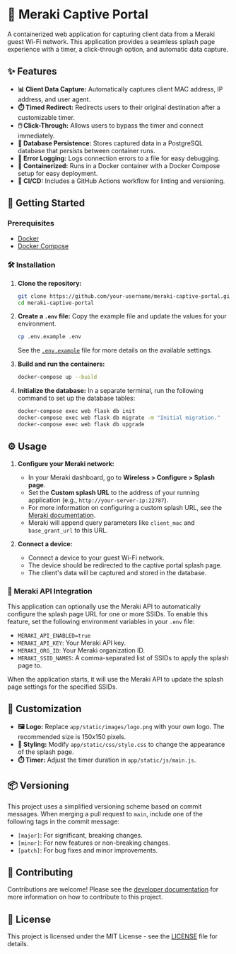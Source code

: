 # 📶 Meraki Captive Portal

A containerized web application for capturing client data from a Meraki guest Wi-Fi network. This application provides a seamless splash page experience with a timer, a click-through option, and automatic data capture.

## ✨ Features

-   **📊 Client Data Capture:** Automatically captures client MAC address, IP address, and user agent.
-   **⏱️ Timed Redirect:** Redirects users to their original destination after a customizable timer.
-   **🖱️ Click-Through:** Allows users to bypass the timer and connect immediately.
-   **💾 Database Persistence:** Stores captured data in a PostgreSQL database that persists between container runs.
-   **📝 Error Logging:** Logs connection errors to a file for easy debugging.
-   **🐳 Containerized:** Runs in a Docker container with a Docker Compose setup for easy deployment.
-   **🔄 CI/CD:** Includes a GitHub Actions workflow for linting and versioning.

## 🚀 Getting Started

### Prerequisites

-   [Docker](https://docs.docker.com/get-docker/)
-   [Docker Compose](https://docs.docker.com/compose/install/)

### 🛠️ Installation

1.  **Clone the repository:**
    ```bash
    git clone https://github.com/your-username/meraki-captive-portal.git
    cd meraki-captive-portal
    ```

2.  **Create a `.env` file:**
    Copy the example file and update the values for your environment.
    ```bash
    cp .env.example .env
    ```
    See the [`.env.example`](.env.example) file for more details on the available settings.

3.  **Build and run the containers:**
    ```bash
    docker-compose up --build
    ```

4.  **Initialize the database:**
    In a separate terminal, run the following command to set up the database tables:
    ```bash
    docker-compose exec web flask db init
    docker-compose exec web flask db migrate -m "Initial migration."
    docker-compose exec web flask db upgrade
    ```

## ⚙️ Usage

1.  **Configure your Meraki network:**
    -   In your Meraki dashboard, go to **Wireless > Configure > Splash page**.
    -   Set the **Custom splash URL** to the address of your running application (e.g., `http://your-server-ip:22787`).
    -   For more information on configuring a custom splash URL, see the [Meraki documentation](https://documentation.meraki.com/MR/Splash_Page/Configuring_a_Custom-Hosted_Splash_Page).
    -   Meraki will append query parameters like `client_mac` and `base_grant_url` to this URL.

2.  **Connect a device:**
    -   Connect a device to your guest Wi-Fi network.
    -   The device should be redirected to the captive portal splash page.
    -   The client's data will be captured and stored in the database.

### 🤖 Meraki API Integration

This application can optionally use the Meraki API to automatically configure the splash page URL for one or more SSIDs. To enable this feature, set the following environment variables in your `.env` file:

-   `MERAKI_API_ENABLED=true`
-   `MERAKI_API_KEY`: Your Meraki API key.
-   `MERAKI_ORG_ID`: Your Meraki organization ID.
-   `MERAKI_SSID_NAMES`: A comma-separated list of SSIDs to apply the splash page to.

When the application starts, it will use the Meraki API to update the splash page settings for the specified SSIDs.

## 🎨 Customization

-   **🖼️ Logo:** Replace `app/static/images/logo.png` with your own logo. The recommended size is 150x150 pixels.
-   **🎨 Styling:** Modify `app/static/css/style.css` to change the appearance of the splash page.
-   **⏱️ Timer:** Adjust the timer duration in `app/static/js/main.js`.

## 📦 Versioning

This project uses a simplified versioning scheme based on commit messages. When merging a pull request to `main`, include one of the following tags in the commit message:

-   `[major]`: For significant, breaking changes.
-   `[minor]`: For new features or non-breaking changes.
-   `[patch]`: For bug fixes and minor improvements.

## 🤝 Contributing

Contributions are welcome! Please see the [developer documentation](DEVELOPERS.md) for more information on how to contribute to this project.

## 📝 License

This project is licensed under the MIT License - see the [LICENSE](LICENSE) file for details.
